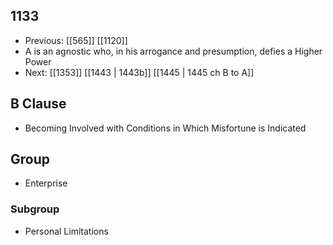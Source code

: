 ## 1133
- Previous: [[565]] [[1120]] 
- A is an agnostic who, in his arrogance and presumption, defies a Higher Power
- Next: [[1353]] [[1443 | 1443b]] [[1445 | 1445 ch B to A]] 

## B Clause
- Becoming Involved with Conditions in Which Misfortune is Indicated

## Group
- Enterprise

### Subgroup
- Personal Limitations

